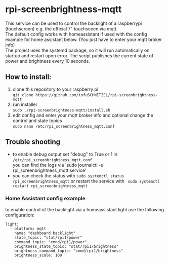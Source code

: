 # rpi-screenbrightness-mqtt

This service can be used to control the backlight of a raspberrypi (touchscreen) e.g. the official 7" touchsceen via mqtt.   
The default config works with homeassistant if used with the config example for home assistant below. (You just have
to enter your mqtt broker info)  
The project uses the systemd package, so it will run automatically on startup and restart upon error. The script publishes the current 
state of power and brightness every 10 seconds.

## How to install:

1. clone this repository to your raspberry pi  
`git clone https://github.com/tofuSCHNITZEL/rpi-screenbrightness-mqtt`
2. run installer  
`sudo ./rpi-screenbrightness-mqtt/install.sh`
3. edit config and enter your mqtt broker info and optional change the control and state topics  
`sudo nano /etc/rpi_screenbrightness_mqtt.conf`


## Trouble shooting
* to enable debug output set "debug" to True or 1 in `/etc/rpi_screenbrightness_mqtt.conf`  
you can find the logs via `sudo journalctl -u rpi_screenbrightness_mqtt.service'
* you can check the status with `sudo systemctl status rpi_screenbrightness_mqtt` or 
restart the service with ` sudo systemctl restart rpi_screenbrightness_mqtt` 

### Home Assistant config example

to enable control of the backlight via a homeassistant light use the following configuration:

~~~~
light:
  - platform: mqtt
    name: "dashboard backlight"
    state_topic: "stat/rpi1/power"
    command_topic: "cmnd/rpi1/power"
    brightness_state_topic: "stat/rpi1/brightness"
    brightness_command_topic: "cmnd/rpi1/brightness"
    brightness_scale: 100
~~~~
